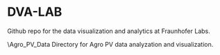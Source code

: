 # DVA-LAB
Github repo for the data visualization and analytics at Fraunhofer Labs.

\Agro_PV_Data
Directory for Agro PV data analyzation and visualization.
